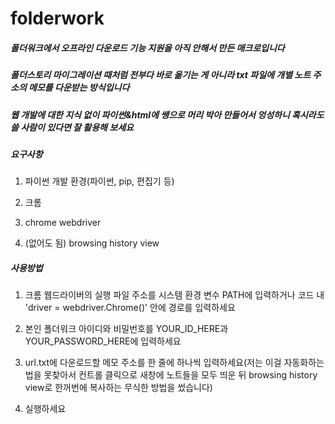 # folderwork

##### 폴더워크에서 오프라인 다운로드 기능 지원을 아직 안해서 만든 매크로입니다

##### 폴더스토리 마이그레이션 때처럼 전부다 바로 옮기는 게 아니라 txt 파일에 개별 노트 주소의 메모를 다운받는 방식입니다

##### 웹 개발에 대한 지식 없이 파이썬&html에 쌩으로 머리 박아 만들어서 엉성하니 혹시라도 쓸 사람이 있다면 잘 활용해 보세요


##### 요구사항

1. 파이썬 개발 환경(파이썬, pip, 편집기 등)

2. 크롬

3. chrome webdriver

4. (없어도 됨) browsing history view

##### 사용방법

1. 크롬 웹드라이버의 실행 파일 주소를 시스템 환경 변수 PATH에 입력하거나 코드 내 'driver = webdriver.Chrome()' 안에 경로를 입력하세요
   
2. 본인 폴더워크 아이디와 비밀번호를 YOUR_ID_HERE과 YOUR_PASSWORD_HERE에 입력하세요

3. url.txt에 다운로드할 메모 주소를 한 줄에 하나씩 입력하세요(저는 이걸 자동화하는 법을 못찾아서 컨트롤 클릭으로 새창에 노트들을 모두 띄운 뒤 browsing history view로 한꺼번에 복사하는 무식한 방법을 썼습니다)

4. 실행하세요


